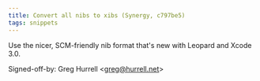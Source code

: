 ```yaml
---
title: Convert all nibs to xibs (Synergy, c797be5)
tags: snippets
---
```


Use the nicer, SCM-friendly nib format that's new with Leopard and Xcode 3.0.

Signed-off-by: Greg Hurrell &lt;greg@hurrell.net&gt;
